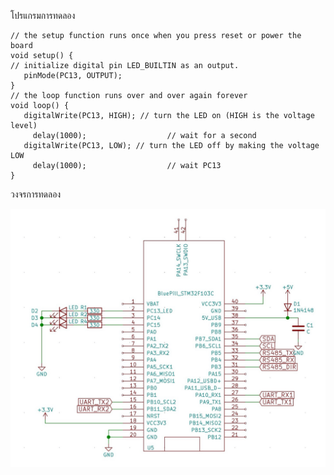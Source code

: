 โปรแกรมการทดลอง

```
// the setup function runs once when you press reset or power the board
void setup() {
// initialize digital pin LED_BUILTIN as an output.
   pinMode(PC13, OUTPUT);
}
// the loop function runs over and over again forever
void loop() {
   digitalWrite(PC13, HIGH); // turn the LED on (HIGH is the voltage level)
     delay(1000);                  // wait for a second
   digitalWrite(PC13, LOW); // turn the LED off by making the voltage LOW
     delay(1000);                  // wait PC13
}
```

วงจรการทดลอง

![ScreenShot](https://github.com/worrajak/STM32-Micro2562/blob/master/Lab1/Screen%20Shot%202562-12-18%20at%2006.44.00.jpg?raw=true)


